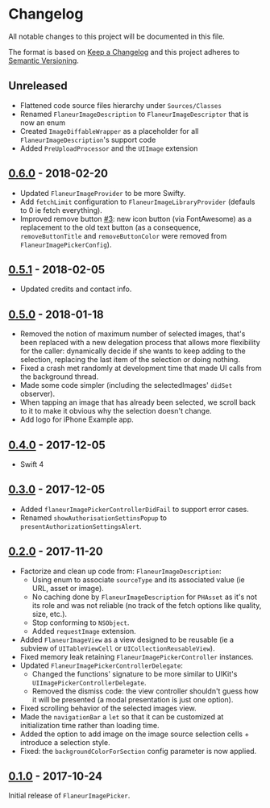 # Changelog

All notable changes to this project will be documented in this file.

The format is based on [Keep a Changelog](http://keepachangelog.com/en/1.0.0/)
and this project adheres to [Semantic Versioning](http://semver.org/spec/v2.0.0.html).

## Unreleased

* Flattened code source files hierarchy under `Sources/Classes`
* Renamed `FlaneurImageDescription` to `FlaneurImageDescriptor` that is now an enum
* Created `ImageDiffableWrapper` as a placeholder for all `FlaneurImageDescription`'s support code
* Added `PreUploadProcessor` and the `UIImage` extension

## [0.6.0] - 2018-02-20

* Updated `FlaneurImageProvider` to be more Swifty.
* Add `fetchLimit` configuration to `FlaneurImageLibraryProvider` (defauls to 0 ie fetch everything).
* Improved remove button [#3][3]: new icon button (via FontAwesome) as a replacement to the old text button (as a consequence, `removeButtonTitle` and `removeButtonColor` were removed from `FlaneurImagePickerConfig`).

## [0.5.1] - 2018-02-05

* Updated credits and contact info.

## [0.5.0] - 2018-01-18

* Removed the notion of maximum number of selected images, that's been replaced
  with a new delegation process that allows more flexibility for the caller:
  dynamically decide if she wants to keep adding to the selection, replacing
  the last item of the selection or doing nothing.
* Fixed a crash met randomly at development time that made UI calls from the
  background thread.
* Made some code simpler (including the selectedImages' `didSet` observer).
* When tapping an image that has already been selected, we scroll back to it to
  make it obvious why the selection doesn't change.
* Add logo for iPhone Example app.

## [0.4.0] - 2017-12-05

* Swift 4

## [0.3.0] - 2017-12-05

* Added `flaneurImagePickerControllerDidFail` to support error cases.
* Renamed `showAuthorisationSettinsPopup` to `presentAuthorizationSettingsAlert`.

## [0.2.0] - 2017-11-20

* Factorize and clean up code from: `FlaneurImageDescription`:
    * Using enum to associate `sourceType` and its associated value (ie URL, asset or image).
    * No caching done by `FlaneurImageDescription` for `PHAsset` as it's not its role and was not reliable (no track of the fetch options like quality, size, etc.).
    * Stop conforming to `NSObject`.
    * Added `requestImage` extension.
* Added `FlaneurImageView` as a view designed to be reusable (ie a subview of `UITableViewCell` or `UICollectionReusableView`).
* Fixed memory leak retaining `FlaneurImagePickerController` instances.
* Updated `FlaneurImagePickerControllerDelegate`:
    * Changed the functions' signature to be more similar to UIKit's `UIImagePickerControllerDelegate`.
    * Removed the dismiss code: the view controller shouldn't guess how it will be presented (a modal presentation is just one option).
* Fixed scrolling behavior of the selected images view.
* Made the `navigationBar` a `let` so that it can be customized at initialization time rather than loading time.
* Added the option to add image on the image source selection cells + introduce a selection style.
* Fixed: the `backgroundColorForSection` config parameter is now applied.

## [0.1.0] - 2017-10-24

Initial release of `FlaneurImagePicker`.

[0.6.0]: https://github.com/FlaneurApp/FlaneurImagePicker/compare/0.5.1...0.6.0
[0.5.1]: https://github.com/FlaneurApp/FlaneurImagePicker/compare/0.5.0...0.5.1
[0.5.0]: https://github.com/FlaneurApp/FlaneurImagePicker/compare/0.4.0...0.5.0
[0.4.0]: https://github.com/FlaneurApp/FlaneurImagePicker/compare/0.3.0...0.4.0
[0.3.0]: https://github.com/FlaneurApp/FlaneurImagePicker/compare/0.2.0...0.3.0
[0.2.0]: https://github.com/FlaneurApp/FlaneurImagePicker/compare/0.1.0...0.2.0
[0.1.0]: https://github.com/FlaneurApp/FlaneurImagePicker/tree/0.1.0

[3]: https://github.com/FlaneurApp/FlaneurImagePicker/issues/3
